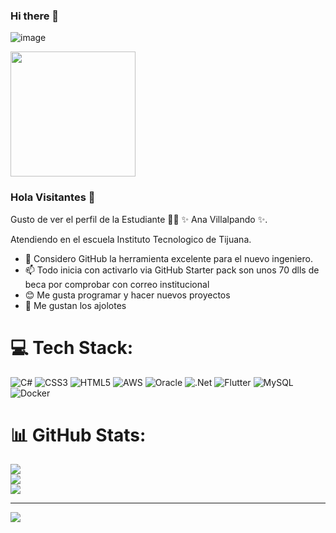 ### Hi there 👋

![image](https://user-images.githubusercontent.com/124212032/217956388-2f6be8a3-9722-4808-bb71-3b78f8467f5f.png)

<img src="https://user-images.githubusercontent.com/124212032/217955566-60806c72-bf04-4319-8662-3f25f113494b.png" width="200" height="200" border="0" /></a>


### Hola Visitantes 👋


Gusto de ver el perfil de la Estudiante 👨‍🏫 ✨ Ana Villalpando ✨.

Atendiendo en el escuela Instituto Tecnologico de Tijuana.

- 🤔 Considero GitHub la herramienta excelente para el nuevo ingeniero.
- 📫 Todo inicia con activarlo via GitHub Starter pack son unos 70 dlls de beca por comprobar con correo institucional 
- 😊 Me gusta programar y hacer nuevos proyectos
- 🌸 Me gustan los ajolotes



# 💻 Tech Stack:
![C#](https://img.shields.io/badge/c%23-%23239120.svg?style=for-the-badge&logo=c-sharp&logoColor=white) ![CSS3](https://img.shields.io/badge/css3-%231572B6.svg?style=for-the-badge&logo=css3&logoColor=white) ![HTML5](https://img.shields.io/badge/html5-%23E34F26.svg?style=for-the-badge&logo=html5&logoColor=white) ![AWS](https://img.shields.io/badge/AWS-%23FF9900.svg?style=for-the-badge&logo=amazon-aws&logoColor=white) ![Oracle](https://img.shields.io/badge/Oracle-F80000?style=for-the-badge&logo=oracle&logoColor=white) ![.Net](https://img.shields.io/badge/.NET-5C2D91?style=for-the-badge&logo=.net&logoColor=white) ![Flutter](https://img.shields.io/badge/Flutter-%2302569B.svg?style=for-the-badge&logo=Flutter&logoColor=white) ![MySQL](https://img.shields.io/badge/mysql-%2300f.svg?style=for-the-badge&logo=mysql&logoColor=white) ![Docker](https://img.shields.io/badge/docker-%230db7ed.svg?style=for-the-badge&logo=docker&logoColor=white)
# 📊 GitHub Stats:
![](https://github-readme-stats.vercel.app/api?username=Ana-villalpando4&theme=dark&hide_border=false&include_all_commits=false&count_private=false)<br/>
![](https://github-readme-streak-stats.herokuapp.com/?user=Ana-villalpando4&theme=dark&hide_border=false)<br/>
![](https://github-readme-stats.vercel.app/api/top-langs/?username=Ana-villalpando4&theme=dark&hide_border=false&include_all_commits=false&count_private=false&layout=compact)

---
[![](https://visitcount.itsvg.in/api?id=Ana-villalpando4&icon=2&color=12)](https://visitcount.itsvg.in)

<!-- Proudly created with GPRM ( https://gprm.itsvg.in ) -->
